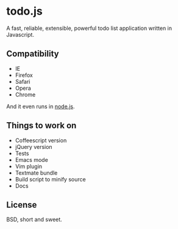 todo.js
=======

A fast, reliable, extensible, powerful todo list application written in
Javascript.

Compatibility
-------------

* IE
* Firefox
* Safari
* Opera
* Chrome

And it even runs in [node.js](http://nodejs.org).

Things to work on
-----------------

* Coffeescript version
* jQuery version
* Tests
* Emacs mode
* Vim plugin
* Textmate bundle
* Build script to minify source
* Docs

License
-------

BSD, short and sweet.
